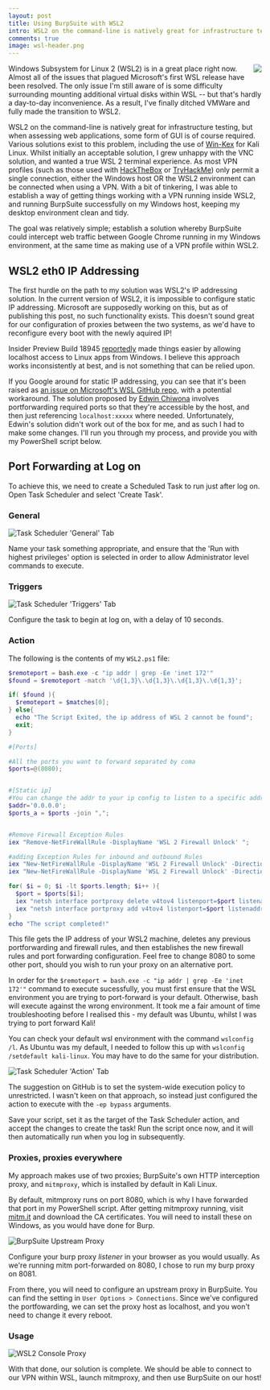 ```yaml
---
layout: post
title: Using BurpSuite with WSL2
intro: WSL2 on the command-line is natively great for infrastructure testing, but when assessing web applications, some form of GUI is of course required. Various solutions exist to this problem, including the use of [Win-Kex](https://www.kali.org/docs/wsl/win-kex/) for Kali Linux. Whilst initially an acceptable solution, I grew unhappy with the VNC solution, and wanted a true WSL 2 terminal experience. With a bit of tinkering, I was able to establish a way of getting things working with a VPN running inside WSL2, and running BurpSuite on my Windows host, keeping my desktop environment clean and tidy.
comments: true
image: wsl-header.png
---
```

<img src="{{site.baseurl}}public/wsl-header.png" align="right">

Windows Subsystem for Linux 2 (WSL2) is in a great place right now. Almost all of the issues that plagued Microsoft's first WSL release have been resolved. The only issue I'm still aware of is some difficulty surrounding mounting additional virtual disks within WSL -- but that's hardly a day-to-day inconvenience. As a result, I've finally ditched VMWare and fully made the transition to WSL2.

WSL2 on the command-line is natively great for infrastructure testing, but when assessing web applications, some form of GUI is of course required. Various solutions exist to this problem, including the use of [Win-Kex](https://www.kali.org/docs/wsl/win-kex/) for Kali Linux. Whilst initially an acceptable solution, I grew unhappy with the VNC solution, and wanted a true WSL 2 terminal experience. As most VPN profiles (such as those used with [HackTheBox](https://app.hackthebox.eu/) or [TryHackMe](https://tryhackme.com/)) only permit a single connection, either the Windows host OR the WSL2 environment can be connected when using a VPN. With a bit of tinkering, I was able to establish a way of getting things working with a VPN running inside WSL2, and running BurpSuite successfully on my Windows host, keeping my desktop environment clean and tidy.


The goal was relatively simple; establish a solution whereby BurpSuite could intercept web traffic between Google Chrome running in my Windows environment, at the same time as making use of a VPN profile within WSL2. 

## WSL2 eth0 IP Addressing

The first hurdle on the path to my solution was WSL2's IP addressing solution. In the current version of WSL2, it is impossible to configure static IP addressing. Microsoft are supposedly working on this, but as of publishing this post, no such functionality exists. This doesn't sound great for our configuration of proxies between the two systems, as we'd have to reconfigure every boot with the newly aquired IP!

Insider Preview Build 18945 [reportedly](https://devblogs.microsoft.com/commandline/whats-new-for-wsl-in-insiders-preview-build-18945/) made things easier by allowing localhost access to Linux apps from Windows. I believe this approach works inconsistently at best, and is not something that can be relied upon.

If you Google around for static IP addressing, you can see that it's been raised as [an issue on Microsoft's WSL GitHub repo](https://github.com/microsoft/WSL/issues/4150), with a potential workaround. The solution proposed by [Edwin Chiwona](https://github.com/edwindijas) involves portforwarding required ports so that they're accessible by the host, and then just referencing `localhost:xxxxx` where needed. Unfortunately, Edwin's solution didn't work out of the box for me, and as such I had to make some changes. I'll run you through my process, and provide you with my PowerShell script below.

## Port Forwarding at Log on

To achieve this, we need to create a Scheduled Task to run just after log on. Open Task Scheduler and select 'Create Task'.

### General

![Task Scheduler 'General' Tab]({{site.baseurl}}public/wsl2-taskscheduler-general.PNG "Task Scheduler 'General' Tab")

Name your task something appropriate, and ensure that the 'Run with highest privileges' option is selected in order to allow Administrator level commands to execute.

### Triggers

![Task Scheduler 'Triggers' Tab]({{site.baseurl}}public/wsl2-taskscheduler-trigger.PNG "Task Scheduler 'Triggers' Tab")

Configure the task to begin at log on, with a delay of 10 seconds.

### Action

The following is the contents of my `WSL2.ps1` file:

```powershell
$remoteport = bash.exe -c "ip addr | grep -Ee 'inet 172'"
$found = $remoteport -match '\d{1,3}\.\d{1,3}\.\d{1,3}\.\d{1,3}';

if( $found ){
  $remoteport = $matches[0];
} else{
  echo "The Script Exited, the ip address of WSL 2 cannot be found";
  exit;
}

#[Ports]

#All the ports you want to forward separated by coma
$ports=@(8080);


#[Static ip]
#You can change the addr to your ip config to listen to a specific address
$addr='0.0.0.0';
$ports_a = $ports -join ",";


#Remove Firewall Exception Rules
iex "Remove-NetFireWallRule -DisplayName 'WSL 2 Firewall Unlock' ";

#adding Exception Rules for inbound and outbound Rules
iex "New-NetFireWallRule -DisplayName 'WSL 2 Firewall Unlock' -Direction Outbound -LocalPort $ports_a -Action Allow -Protocol TCP";
iex "New-NetFireWallRule -DisplayName 'WSL 2 Firewall Unlock' -Direction Inbound -LocalPort $ports_a -Action Allow -Protocol TCP";

for( $i = 0; $i -lt $ports.length; $i++ ){
  $port = $ports[$i];
  iex "netsh interface portproxy delete v4tov4 listenport=$port listenaddress=$addr";
  iex "netsh interface portproxy add v4tov4 listenport=$port listenaddress=$addr connectport=$port connectaddress=$remoteport";
}
echo "The script completed!"
```
This file gets the IP address of your WSL2 machine, deletes any previous portforwarding and firewall rules, and then establishes the new firewall rules and port forwarding configuration. Feel free to change 8080 to some other port, should you wish to run your proxy on an alternative port.

In order for the `$remoteport = bash.exe -c "ip addr | grep -Ee 'inet 172'"` command to execute sucessfully, you must first ensure that the WSL environment you are trying to port-forward is your default. Otherwise, bash will execute against the wrong environment. It took me a fair amount of time troubleshooting before I realised this - my default was Ubuntu, whilst I was trying to port forward Kali!

You can check your default wsl environment with the command `wslconfig /l`. As Ubuntu was my default, I needed to follow this up with `wslconfig /setdefault kali-linux`. You may have to do the same for your distribution.

![Task Scheduler 'Action' Tab]({{site.baseurl}}public/wsl2-taskscheduler-action.PNG "Task Scheduler 'Action' Tab")

The suggestion on GitHub is to set the system-wide execution policy to unrestricted. I wasn't keen on that approach, so instead just configured the action to execute with the `-ep bypass` arguments.

Save your script, set it as the target of the Task Scheduler action, and accept the changes to create the task! Run the script once now, and it will then automatically run when you log in subsequently.

### Proxies, proxies everywhere

My approach makes use of two proxies; BurpSuite's own HTTP interception proxy, and `mitmproxy`, which is installed by default in Kali Linux.

By default, mitmproxy runs on port 8080, which is why I have forwarded that port in my PowerShell script. After getting mitmproxy running, visit [mitm.it](https://mitm.it) and download the CA certificates. You will need to install these on Windows, as you would have done for Burp.

![BurpSuite Upstream Proxy]({{site.baseurl}}public/wsl2-burp-upstream.PNG "BurpSuite Upstream Proxy")

Configure your burp proxy _listener_ in your browser as you would usually. As we're running mitm port-forwarded on 8080, I chose to run my burp proxy on 8081.

From there, you will need to configure an upstream proxy in BurpSuite. You can find the setting in `User Options > Connections`. Since we've configured the portfowarding, we can set the proxy host as localhost, and you won't need to change it every reboot.

### Usage

![WSL2 Console Proxy]({{site.baseurl}}public/burp-and-wsl2.PNG "WSL2 Console Proxy")

With that done, our solution is complete. We should be able to connect to our VPN within WSL, launch mitmproxy, and then use BurpSuite on our host!
